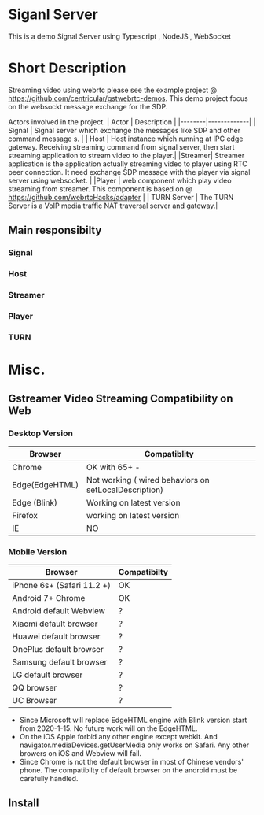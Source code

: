 # Siganl Server
This is a demo Signal Server using Typescript , NodeJS , WebSocket 

# Short Description
Streaming video using webrtc please see the example project @ https://github.com/centricular/gstwebrtc-demos.
This demo project focus on the websockt message exchange for the SDP. 

Actors involved in the project.
| Actor  | Description |
|--------|-------------|
| Signal | Signal server which exchange the messages like SDP and other command message s. |
| Host   | Host instance which running at IPC edge gateway. Receiving streaming command from signal server, then start streaming application to stream video to the player.|
|Streamer| Streamer application is the application actually streaming video to player using RTC peer connection. It need exchange SDP message with the player via signal server using websocket. |
|Player  | web component which play video streaming from streamer. This component is based on @ https://github.com/webrtcHacks/adapter |
| TURN Server | The TURN Server is a VoIP media traffic NAT traversal server and gateway.|


## Main responsibilty
### Signal 


### Host

### Streamer 

### Player

### TURN

# Misc. 
## Gstreamer Video Streaming Compatibility on Web 
### Desktop Version
| Browser | Compatiblity |
|---------|--------------|
| Chrome  | OK with 65+ -|
| Edge(EdgeHTML) | Not working ( wired behaviors on setLocalDescription) |
| Edge (Blink) | Working on latest version |
| Firefox | working on latest version |
| IE | NO |


### Mobile Version
| Browser      |    Compatibilty |
|----|----|
| iPhone 6s+ (Safari 11.2 +) | OK |
| Android 7+ Chrome | OK |
| Android default Webview | ? |
| Xiaomi default browser | ? |
| Huawei default browser | ? |
| OnePlus default browser| ? |
| Samsung default browser| ? |
| LG default browser | ? |
| QQ browser | ? |
| UC Browser | ? |

* Since Microsoft will replace EdgeHTML engine with Blink version start from 2020-1-15. No future work will on the EdgeHTML.
* On the iOS Apple forbid any other engine except webkit. And navigator.mediaDevices.getUserMedia only works on Safari. Any other browers on iOS and Webview will fail.
* Since Chrome is not the default browser in most of Chinese vendors' phone. The compatibilty of default browser on the android must be carefully handled.



## Install

